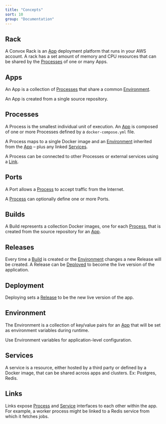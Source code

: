 ```yaml
---
title: "Concepts"
sort: 10
group: "Documentation"
---
```

## Rack

A Convox Rack is an [App](#section-apps) deployment platform that runs in your AWS account. A rack has a set amount of memory and CPU resources that can be shared by the [Processes](#section-processes) of one or many Apps.

## Apps

An App is a collection of [Processes](#section-processes) that share a common [Environment](#section-environment).

An App is created from a single source repository.

## Processes

A Process is the smallest individual unit of execution. An [App](#section-apps) is composed of one or more Processes defined by a `docker-compose.yml` file.

A Process maps to a single Docker image and an [Environment](#section-environment) inherited from the [App](#section-apps) – plus any linked [Services](doc:services).

A Process can be connected to other Processes or external services using a [Link](#section-links).

## Ports

A Port allows a [Process](#section-processes) to accept traffic from the Internet.

A [Process](#section-processes) can optionally define one or more Ports.

## Builds

A Build represents a collection Docker images, one for each [Process](#section-processes), that is created from the source repository for an [App](#section-apps).

## Releases

Every time a [Build](#section-builds) is created or the [Environment](#section-environment) changes a new Release will be created. A Release can be [Deployed](#section-deployment) to become the live version of the application.

## Deployment

Deploying sets a [Release](#section-releases) to be the new live version of the app.

## Environment

The Environment is a collection of key/value pairs for an [App](#section-apps) that will be set as environment variables during runtime.

Use Environment variables for application-level configuration.

## Services

A service is a resource, either hosted by a third party or defined by a Docker image, that can be shared across apps and clusters. Ex: Postgres, Redis.

## Links

Links expose [Process](#section-processes) and [Service](#section-services) interfaces to each other within the app. For example, a worker process might be linked to a Redis service from which it fetches jobs.
